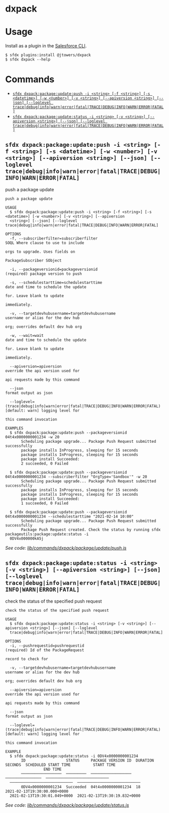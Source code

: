 dxpack
============

# Usage

Install as a plugin in the [Salesforce CLI](https://developer.salesforce.com/tools/sfdxcli). 
```sh-session
$ sfdx plugins:install @jtowers/dxpack
$ sfdx dxpack --help
```

<!-- usagestop -->
  # Commands
  <!-- commands -->
* [`sfdx dxpack:package:update:push -i <string> [-f <string>] [-s <datetime>] [-w <number>] [-v <string>] [--apiversion <string>] [--json] [--loglevel trace|debug|info|warn|error|fatal|TRACE|DEBUG|INFO|WARN|ERROR|FATAL]`](#sfdx-dxpackpackageupdatepush--i-string--f-string--s-datetime--w-number--v-string---apiversion-string---json---loglevel-tracedebuginfowarnerrorfataltracedebuginfowarnerrorfatal)
* [`sfdx dxpack:package:update:status -i <string> [-v <string>] [--apiversion <string>] [--json] [--loglevel trace|debug|info|warn|error|fatal|TRACE|DEBUG|INFO|WARN|ERROR|FATAL]`](#sfdx-dxpackpackageupdatestatus--i-string--v-string---apiversion-string---json---loglevel-tracedebuginfowarnerrorfataltracedebuginfowarnerrorfatal)

## `sfdx dxpack:package:update:push -i <string> [-f <string>] [-s <datetime>] [-w <number>] [-v <string>] [--apiversion <string>] [--json] [--loglevel trace|debug|info|warn|error|fatal|TRACE|DEBUG|INFO|WARN|ERROR|FATAL]`

push a package update

```
push a package update

USAGE
  $ sfdx dxpack:package:update:push -i <string> [-f <string>] [-s <datetime>] [-w <number>] [-v <string>] [--apiversion 
  <string>] [--json] [--loglevel trace|debug|info|warn|error|fatal|TRACE|DEBUG|INFO|WARN|ERROR|FATAL]

OPTIONS
  -f, --subscriberfilter=subscriberfilter                                           SOQL Where clause to use to include
                                                                                    orgs to upgrade. Uses fields on
                                                                                    PackageSubscriber SObject

  -i, --packageversionid=packageversionid                                           (required) package version to push

  -s, --schedulestarttime=schedulestarttime                                         date and time to schedule the update
                                                                                    for. Leave blank to update
                                                                                    immediately.

  -v, --targetdevhubusername=targetdevhubusername                                   username or alias for the dev hub
                                                                                    org; overrides default dev hub org

  -w, --wait=wait                                                                   date and time to schedule the update
                                                                                    for. Leave blank to update
                                                                                    immediately.

  --apiversion=apiversion                                                           override the api version used for
                                                                                    api requests made by this command

  --json                                                                            format output as json

  --loglevel=(trace|debug|info|warn|error|fatal|TRACE|DEBUG|INFO|WARN|ERROR|FATAL)  [default: warn] logging level for
                                                                                    this command invocation

EXAMPLES
  $ sfdx dxpack:package:update:push --packageversionid 04t4x0000000001234 -w 20
       Scheduling package upgrade... Package Push Request submitted successfully
       package installs InProgress, sleeping for 15 seconds
       package installs InProgress, sleeping for 15 seconds
       package install Succeeded:
       2 succeeded, 0 Failed
  
  $ sfdx dxpack:package:update:push --packageversionid 04t4x0000000001234 --subscriberfilter "OrgType='Sandbox'" -w 20
       Scheduling package upgrade... Package Push Request submitted successfully
       package installs InProgress, sleeping for 15 seconds
       package installs InProgress, sleeping for 15 seconds
       package install Succeeded:
       1 succeeded, 0 Failed
  
  $ sfdx dxpack:package:update:push --packageversionid 04t4x0000000001234 --schedulestarttime "2021-02-14 10:00"
       Scheduling package upgrade... Package Push Request submitted successfully
       Package Push Request created. Check the status by running sfdx packageutils:package:update:status -i 
  0DV4x000000kA5j
```

_See code: [lib/commands/dxpack/package/update/push.js](https://github.com/jtowers/dxpack/blob/v0.0.1/lib/commands/dxpack/package/update/push.js)_

## `sfdx dxpack:package:update:status -i <string> [-v <string>] [--apiversion <string>] [--json] [--loglevel trace|debug|info|warn|error|fatal|TRACE|DEBUG|INFO|WARN|ERROR|FATAL]`

check the status of the specified push request

```
check the status of the specified push request

USAGE
  $ sfdx dxpack:package:update:status -i <string> [-v <string>] [--apiversion <string>] [--json] [--loglevel 
  trace|debug|info|warn|error|fatal|TRACE|DEBUG|INFO|WARN|ERROR|FATAL]

OPTIONS
  -i, --pushrequestid=pushrequestid                                                 (required) Id of the PackageRequest
                                                                                    record to check for

  -v, --targetdevhubusername=targetdevhubusername                                   username or alias for the dev hub
                                                                                    org; overrides default dev hub org

  --apiversion=apiversion                                                           override the api version used for
                                                                                    api requests made by this command

  --json                                                                            format output as json

  --loglevel=(trace|debug|info|warn|error|fatal|TRACE|DEBUG|INFO|WARN|ERROR|FATAL)  [default: warn] logging level for
                                                                                    this command invocation

EXAMPLE
  $ sfdx dxpack:package:update:status -i 0DV4x0000000001234
       ID                  STATUS     PACKAGE VERSION ID  DURATION SECONDS  SCHEDULED START TIME          START TIME     
                 END TIME
       ──────────────────  ─────────  ──────────────────  ────────────────  ────────────────────────────  
  ────────────────────────────  ────────────────────────────
       0DV4x0000000001234  Succeeded  04t4x0000000001234  18                2021-02-13T19:30:00.000+0000  
  2021-02-13T19:30:01.049+0000  2021-02-13T19:30:19.832+0000
```

_See code: [lib/commands/dxpack/package/update/status.js](https://github.com/jtowers/dxpack/blob/v0.0.1/lib/commands/dxpack/package/update/status.js)_
<!-- commandsstop -->
